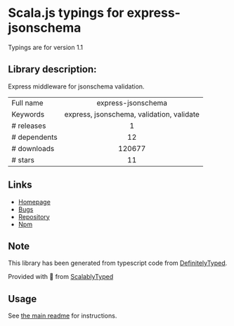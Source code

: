 
# Scala.js typings for express-jsonschema

Typings are for version 1.1

## Library description:
Express middleware for jsonschema validation.

|                    |                 |
| ------------------ | :-------------: |
| Full name          | express-jsonschema |
| Keywords           | express, jsonschema, validation, validate |
| # releases         | 1 |
| # dependents       | 12 |
| # downloads        | 120677 |
| # stars            | 11 |

## Links
- [Homepage](https://github.com/trainiac/express-jsonschema#readme)
- [Bugs](https://github.com/trainiac/express-jsonschema/issues)
- [Repository](https://github.com/trainiac/express-jsonschema)
- [Npm](https://www.npmjs.com/package/express-jsonschema)
    


## Note
This library has been generated from typescript code from [DefinitelyTyped](https://definitelytyped.org).

Provided with :purple_heart: from [ScalablyTyped](https://github.com/oyvindberg/ScalablyTyped)

## Usage
See [the main readme](../../readme.md) for instructions.


